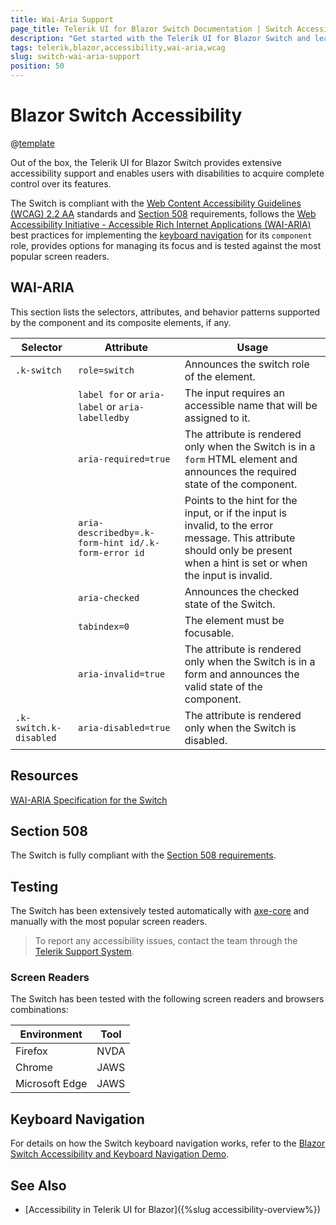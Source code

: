 ```yaml
---
title: Wai-Aria Support
page_title: Telerik UI for Blazor Switch Documentation | Switch Accessibility
description: "Get started with the Telerik UI for Blazor Switch and learn about its accessibility support for WAI-ARIA, Section 508, and WCAG 2.2."
tags: telerik,blazor,accessibility,wai-aria,wcag
slug: switch-wai-aria-support 
position: 50 
---
```


# Blazor Switch Accessibility

@[template](/_contentTemplates/common/parameters-table-styles.md#table-layout)



Out of the box, the Telerik UI for Blazor Switch provides extensive accessibility support and enables users with disabilities to acquire complete control over its features.


The Switch is compliant with the [Web Content Accessibility Guidelines (WCAG) 2.2 AA](https://www.w3.org/TR/WCAG22/) standards and [Section 508](https://www.section508.gov/) requirements, follows the [Web Accessibility Initiative - Accessible Rich Internet Applications (WAI-ARIA)](https://www.w3.org/WAI/ARIA/apg/) best practices for implementing the [keyboard navigation](#keyboard-navigation) for its `component` role, provides options for managing its focus and is tested against the most popular screen readers.

## WAI-ARIA


This section lists the selectors, attributes, and behavior patterns supported by the component and its composite elements, if any.

| Selector | Attribute | Usage |
| -------- | --------- | ----- |
| `.k-switch` | `role=switch` | Announces the switch role of the element. |
|  | `label for` or `aria-label` or `aria-labelledby` | The input requires an accessible name that will be assigned to it. |
|  | `aria-required=true` | The attribute is rendered only when the Switch is in a `form` HTML element and announces the required state of the component. |
|  | `aria-describedby=.k-form-hint id/.k-form-error id` | Points to the hint for the input, or if the input is invalid, to the error message. This attribute should only be present when a hint is set or when the input is invalid. |
|  | `aria-checked` | Announces the checked state of the Switch. |
|  | `tabindex=0` | The element must be focusable. |
|  | `aria-invalid=true` | The attribute is rendered only when the Switch is in a form and announces the valid state of the component. |
| `.k-switch.k-disabled` | `aria-disabled=true` | The attribute is rendered only when the Switch is disabled. |

## Resources

[WAI-ARIA Specification for the Switch](https://www.w3.org/TR/wai-aria-1.2/#switch)

## Section 508


The Switch is fully compliant with the [Section 508 requirements](http://www.section508.gov/).

## Testing


The Switch has been extensively tested automatically with [axe-core](https://github.com/dequelabs/axe-core) and manually with the most popular screen readers.

> To report any accessibility issues, contact the team through the [Telerik Support System](https://www.telerik.com/account/support-center).

### Screen Readers


The Switch has been tested with the following screen readers and browsers combinations:

| Environment | Tool |
| ----------- | ---- |
| Firefox | NVDA |
| Chrome | JAWS |
| Microsoft Edge | JAWS |



## Keyboard Navigation

For details on how the Switch keyboard navigation works, refer to the [Blazor Switch Accessibility and Keyboard Navigation Demo](https://demos.telerik.com/blazor-ui/switch/keyboard-navigation).

## See Also

* [Accessibility in Telerik UI for Blazor]({%slug accessibility-overview%})